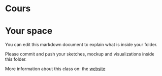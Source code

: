 # Cours
# Your space 
 
You can edit this markdown document to explain what is inside your folder. 
 
Please commit and push your sketches, mockup  and visualizations inside this folder. 
 
More information about this class on: the [website](https://controverses.telecom-paristech.fr)